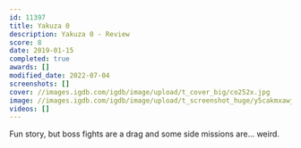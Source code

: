 ```yaml
---
id: 11397
title: Yakuza 0
description: Yakuza 0 - Review
score: 8
date: 2019-01-15
completed: true
awards: []
modified_date: 2022-07-04
screenshots: []
cover: //images.igdb.com/igdb/image/upload/t_cover_big/co252x.jpg
image: //images.igdb.com/igdb/image/upload/t_screenshot_huge/y5cakmxawj4dgziv6dwt.jpg
videos: []
---
```

Fun story, but boss fights are a drag and some side missions are... weird.